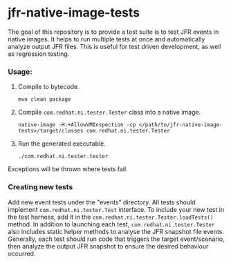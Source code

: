# jfr-native-image-tests
The goal of this repository is to provide a test suite is to test JFR events in native images. It helps to run multiple tests at once and
automatically analyze output JFR files. This is useful for test driven development, as well as regression testing.

### Usage:
1. Compile to bytecode.
   
    `mvn clean package`


2. Compile `com.redhat.ni.tester.Tester` class into a native image.
   
    `native-image -H:+AllowVMInspection -cp </path/to/jfr-native-image-tests>/target/classes com.redhat.ni.tester.Tester`


3. Run the generated executable.
   
    `./com.redhat.ni.tester.tester`

Exceptions will be thrown where tests fail.

### Creating new tests
Add new event tests under the "events" directory. All tests should implement `com.redhat.ni.tester.Test` interface.
To include your new test in the test harness, add it in the `com.redhat.ni.tester.Tester.loadTests()` method.
In addition to launching each test, `com.redhat.ni.tester.Tester` also includes static helper methods to analyse the
JFR snapshot file events. Generally, each test should run code that triggers the target event/scenario, then analyze
the output JFR snapshot to ensure the desired behaviour occurred. 
